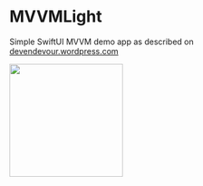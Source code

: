# MVVMLight

Simple SwiftUI MVVM demo app as described on [devendevour.wordpress.com](https://devendevour.wordpress.com/?p=410)

<img src="https://i.imgur.com/oiKDh5U.gif" width=200>
